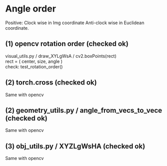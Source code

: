 
# Angle order

Positive: Clock wise in Img coordinate
          Anti-clock wise in Euclidean coordinate.

## (1) opencv rotation order  (checked ok)
visual_utils.py / draw_XYLgWsA / cv2.boxPoints(rect)  
rect = ( center, size, angle )  
check: test_rotation_order()  

## (2) torch.cross (checked ok)
Same with opencv

## (2) geometry_utils.py / angle_from_vecs_to_vece (checked ok)
Same with opencv

## (3) obj_utils.py / XYZLgWsHA    (checked ok)
Same with opencv
